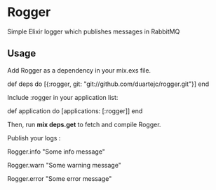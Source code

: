 Rogger
======

Simple Elixir logger which publishes messages in RabbitMQ

## Usage

Add Rogger as a dependency in your mix.exs file.

  def deps do
    [{:rogger, git: "git://github.com/duartejc/rogger.git"}]
  end
  
Include :rogger in your application list:

  def application do
    [applications: [:rogger]]
  end


Then, run **mix deps.get** to fetch and compile Rogger.

Publish your logs :

  Rogger.info "Some info message"
  
  Rogger.warn "Some warning message"
  
  Rogger.error "Some error message"



